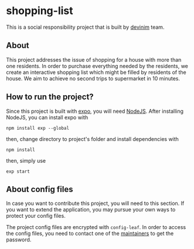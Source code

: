 # shopping-list
This is a social responsibility project that is built by [devinim](https://devin.im) team.

## About
This project addresses the issue of shopping for a house with more than one residents. In order to purchase everything needed by the residents, we create an interactive shopping list which might be filled by residents of the house. We aim to achieve no second trips to supermarket in 10 minutes.

## How to run the project?
Since this project is built with [expo](https://expo.io), you will need [NodeJS](https://nodejs.org/).
After installing NodeJS, you can install expo with

```
npm install exp --global
```

then, change directory to project's folder and install dependencies with
```
npm install
```

then, simply use

```
exp start
```

## About config files
In case you want to contribute this project, you will need to this section. If you want to extend the application, you may pursue your own ways to protect your config files.

The project config files are encrypted with `config-leaf`. In order to access the config files, you need to contact one of the [maintainers](MAINTAINERS.md) to get the password.
